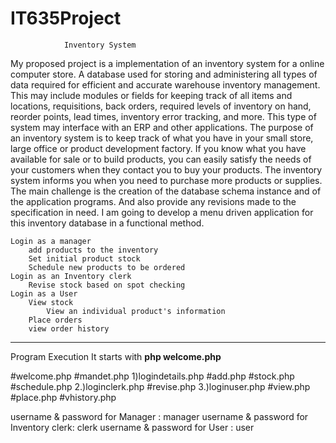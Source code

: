 # IT635Project
				Inventory System
My proposed project is a implementation of an inventory system for a online computer store. A database used for storing and administering all types of data required for efficient and accurate warehouse inventory management. This may include modules or fields for keeping track of all items and locations, requisitions, back orders, required levels of inventory on hand, reorder points, lead times, inventory error tracking, and more. This type of system may interface with an ERP and other applications. The purpose of an inventory system is to keep track of what you have in your small store, large office or product development factory. If you know what you have available for sale or to build products, you can easily satisfy the needs of your customers when they contact you to buy your products. The inventory system informs you when you need to purchase more products or supplies. The main challenge is the creation of the database schema instance and of the application programs. And also provide any revisions made to the specification in need. I am going to develop a menu driven application for this inventory  database in a functional method.

    Login as a manager
        add products to the inventory
        Set initial product stock
        Schedule new products to be ordered
    Login as an Inventory clerk
        Revise stock based on spot checking
    Login as a User
        View stock
            View an individual product's information
        Place orders
        view order history

-----------------------------------------------------------------------------------------------------------

Program Execution
    It starts with ****php welcome.php****


 #welcome.php
   #mandet.php
1)logindetails.php
  #add.php
  #stock.php
  #schedule.php
2.)loginclerk.php
   #revise.php
3.)loginuser.php
   #view.php
   #place.php
   #vhistory.php





username & password for Manager : manager
username & password for Inventory clerk: clerk
username & password for User : user
